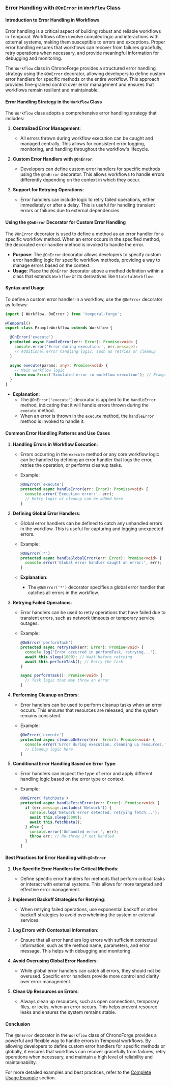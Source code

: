 ### **Error Handling with `@OnError` in `Workflow` Class**

#### **Introduction to Error Handling in Workflows**

Error handling is a critical aspect of building robust and reliable workflows in Temporal. Workflows often involve complex logic and interactions with external systems, making them susceptible to errors and exceptions. Proper error handling ensures that workflows can recover from failures gracefully, retry operations when necessary, and provide meaningful information for debugging and monitoring.

The `Workflow` class in ChronoForge provides a structured error handling strategy using the `@OnError` decorator, allowing developers to define custom error handlers for specific methods or the entire workflow. This approach provides fine-grained control over error management and ensures that workflows remain resilient and maintainable.

#### **Error Handling Strategy in the `Workflow` Class**

The `Workflow` class adopts a comprehensive error handling strategy that includes:

1. **Centralized Error Management**:
   - All errors thrown during workflow execution can be caught and managed centrally. This allows for consistent error logging, monitoring, and handling throughout the workflow's lifecycle.

2. **Custom Error Handlers with `@OnError`**:
   - Developers can define custom error handlers for specific methods using the `@OnError` decorator. This allows workflows to handle errors differently depending on the context in which they occur.

3. **Support for Retrying Operations**:
   - Error handlers can include logic to retry failed operations, either immediately or after a delay. This is useful for handling transient errors or failures due to external dependencies.

#### **Using the `@OnError` Decorator for Custom Error Handling**

The `@OnError` decorator is used to define a method as an error handler for a specific workflow method. When an error occurs in the specified method, the decorated error handler method is invoked to handle the error.

- **Purpose**: The `@OnError` decorator allows developers to specify custom error handling logic for specific workflow methods, providing a way to manage errors based on the context.
- **Usage**: Place the `@OnError` decorator above a method definition within a class that extends `Workflow` or its derivatives like `StatefulWorkflow`.

#### **Syntax and Usage**

To define a custom error handler in a workflow, use the `@OnError` decorator as follows:

```typescript
import { Workflow, OnError } from 'temporal-forge';

@Temporal()
export class ExampleWorkflow extends Workflow {

  @OnError('execute')
  protected async handleError(err: Error): Promise<void> {
    console.error('Error during execution:', err.message);
    // Additional error handling logic, such as retries or cleanup
  }

  async execute(params: any): Promise<void> {
    // Main workflow logic
    throw new Error('Simulated error in workflow execution'); // Example error
  }
}
```

- **Explanation**:
  - The `@OnError('execute')` decorator is applied to the `handleError` method, indicating that it will handle errors thrown during the `execute` method.
  - When an error is thrown in the `execute` method, the `handleError` method is invoked to handle it.

#### **Common Error Handling Patterns and Use Cases**

1. **Handling Errors in Workflow Execution**:
   - Errors occurring in the `execute` method or any core workflow logic can be handled by defining an error handler that logs the error, retries the operation, or performs cleanup tasks.
   - Example:

     ```typescript
     @OnError('execute')
     protected async handleError(err: Error): Promise<void> {
       console.error('Execution error:', err);
       // Retry logic or cleanup can be added here
     }
     ```

2. **Defining Global Error Handlers**:
   - Global error handlers can be defined to catch any unhandled errors in the workflow. This is useful for capturing and logging unexpected errors.
   - Example:

     ```typescript
     @OnError('*')
     protected async handleGlobalError(err: Error): Promise<void> {
       console.error('Global error handler caught an error:', err);
     }
     ```

   - **Explanation**:
     - The `@OnError('*')` decorator specifies a global error handler that catches all errors in the workflow.

3. **Retrying Failed Operations**:
   - Error handlers can be used to retry operations that have failed due to transient errors, such as network timeouts or temporary service outages.
   - Example:

     ```typescript
     @OnError('performTask')
     protected async retryTask(err: Error): Promise<void> {
       console.log('Error occurred in performTask, retrying...');
       await this.sleep(1000); // Wait before retrying
       await this.performTask(); // Retry the task
     }

     async performTask(): Promise<void> {
       // Task logic that may throw an error
     }
     ```

4. **Performing Cleanup on Errors**:
   - Error handlers can be used to perform cleanup tasks when an error occurs. This ensures that resources are released, and the system remains consistent.
   - Example:

     ```typescript
     @OnError('execute')
     protected async cleanupOnError(err: Error): Promise<void> {
       console.error('Error during execution, cleaning up resources.');
       // Cleanup logic here
     }
     ```

5. **Conditional Error Handling Based on Error Type**:
   - Error handlers can inspect the type of error and apply different handling logic based on the error type or context.
   - Example:

     ```typescript
     @OnError('fetchData')
     protected async handleFetchError(err: Error): Promise<void> {
       if (err.message.includes('Network')) {
         console.log('Network error detected, retrying fetch...');
         await this.sleep(5000);
         await this.fetchData();
       } else {
         console.error('Unhandled error:', err);
         throw err; // Re-throw if not handled
       }
     }
     ```

#### **Best Practices for Error Handling with `@OnError`**

1. **Use Specific Error Handlers for Critical Methods**:
   - Define specific error handlers for methods that perform critical tasks or interact with external systems. This allows for more targeted and effective error management.

2. **Implement Backoff Strategies for Retrying**:
   - When retrying failed operations, use exponential backoff or other backoff strategies to avoid overwhelming the system or external services.

3. **Log Errors with Contextual Information**:
   - Ensure that all error handlers log errors with sufficient contextual information, such as the method name, parameters, and error message. This helps with debugging and monitoring.

4. **Avoid Overusing Global Error Handlers**:
   - While global error handlers can catch all errors, they should not be overused. Specific error handlers provide more control and clarity over error management.

5. **Clean Up Resources on Errors**:
   - Always clean up resources, such as open connections, temporary files, or locks, when an error occurs. This helps prevent resource leaks and ensures the system remains stable.

#### **Conclusion**

The `@OnError` decorator in the `Workflow` class of ChronoForge provides a powerful and flexible way to handle errors in Temporal workflows. By allowing developers to define custom error handlers for specific methods or globally, it ensures that workflows can recover gracefully from failures, retry operations when necessary, and maintain a high level of reliability and maintainability.

For more detailed examples and best practices, refer to the [Complete Usage Example](./complete_example.md) section.
